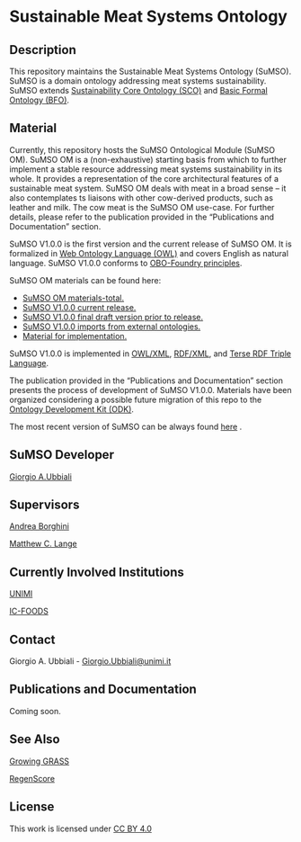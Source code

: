 # Sustainable Meat Systems Ontology

## Description

This repository maintains the Sustainable Meat Systems Ontology (SuMSO). SuMSO is a domain ontology addressing meat systems sustainability. SuMSO extends [Sustainability Core Ontology (SCO)](https://github.com/gioUbbiali/Sustainability-Core-Ontology) and [Basic Formal Ontology (BFO)](https://github.com/BFO-ontology/BFO-2020).

## Material

Currently, this repository hosts the SuMSO Ontological Module (SuMSO OM). SuMSO OM is a (non-exhaustive) starting basis from which to further implement a stable resource addressing meat systems sustainability in its whole. It provides a representation of the core architectural features of a sustainable meat system. 
SuMSO OM deals with meat in a broad sense – it also contemplates ts liaisons with other cow-derived products, such as leather and milk. The cow meat is the SuMSO OM use-case. For further details, please refer to the publication provided in the “Publications and Documentation” section.

SuMSO V1.0.0 is the first version and the current release of SuMSO OM. It is formalized in [Web Ontology Language (OWL)](https://www.w3.org/TR/owl2-overview/) and covers English as natural language. SuMSO V1.0.0  conforms to [OBO-Foundry principles](https://obofoundry.org/principles/fp-000-summary.html).

SuMSO OM materials can be found here:

- [SuMSO OM materials-total.](https://github.com/gioUbbiali/Sustainable-Meat-Systems-Ontology/tree/main/SuMSO)
- [SuMSO V1.0.0 current release.](https://github.com/gioUbbiali/Sustainable-Meat-Systems-Ontology/tree/main/SuMSO)
- [SuMSO V1.0.0 final draft version prior to release.](https://github.com/gioUbbiali/Sustainable-Meat-Systems-Ontology/tree/main/SuMSO/src/ontology)
- [SuMSO V1.0.0 imports from external ontologies. ](https://github.com/gioUbbiali/Sustainable-Meat-Systems-Ontology/tree/main/SuMSO/src/ontology/imports)
- [Material for implementation.](https://github.com/gioUbbiali/Sustainable-Meat-Systems-Ontology/tree/main/SuMSO/materials%20for%20implementation)

SuMSO V1.0.0 is implemented  in [OWL/XML](https://www.w3.org/TR/owl2-overview/), [RDF/XML](https://www.w3.org/TR/rdf-syntax-grammar/), and [Terse RDF Triple Language](https://www.w3.org/TR/turtle/). 

The publication provided in the “Publications and Documentation” section presents the process of development of SuMSO V1.0.0. Materials have been organized considering a possible future migration of this repo to the [Ontology Development Kit (ODK)](https://github.com/INCATools/ontology-development-kit).


The most recent version of SuMSO can be always found [here]( https://github.com/gioUbbiali/Sustainable-Meat-Systems-Ontology) .

##  SuMSO Developer   

[Giorgio A.Ubbiali](https://orcid.org/0000-0001-7872-1770)

##  Supervisors  

[Andrea Borghini](https://orcid.org/0000-0002-2239-1482)

[Matthew C. Lange](https://orcid.org/0000-0002-6148-7962)

## Currently Involved Institutions

[UNIMI](https://www.unimi.it/it)

[IC-FOODS](https://www.ic-foods.org/)

## Contact

Giorgio A. Ubbiali - Giorgio.Ubbiali@unimi.it

## Publications and Documentation

Coming soon.

## See Also

[Growing GRASS](https://www.ggrass.org/)

[RegenScore](https://regenscore.org/)

## License
This work is licensed under [CC BY 4.0 ](https://creativecommons.org/licenses/by/4.0/)


